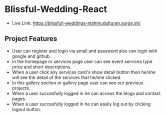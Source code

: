 
# Blissful-Wedding-React
- Live Link: https://blissfull-weddings-mahmudulturan.surge.sh/

## Project Features

- User can register and login via email and password also can login with google and github.
- In the homepage or services page user can see event services type price and short descriptions.
- When a user click any services card's show detail button then he/she will see the detail of the services that he/she clicked.
- In this gallery section or gallery page user can see our previous projects. 
- When a user succesfully logged in he can access the blogs and contact pages.
- When a user succesfully logged in he can easily log out by clicking logout button.